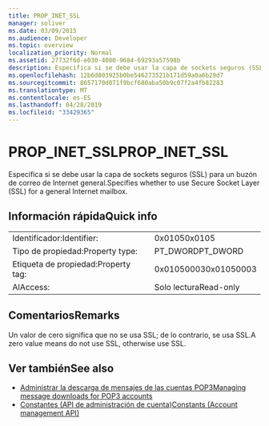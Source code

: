 ```yaml
---
title: PROP_INET_SSL
manager: soliver
ms.date: 03/09/2015
ms.audience: Developer
ms.topic: overview
localization_priority: Normal
ms.assetid: 27732f6d-e030-4080-9684-69293a57598b
description: Especifica si se debe usar la capa de sockets seguros (SSL) para un buzón de correo de Internet general.
ms.openlocfilehash: 12b6d803925b0be546273521b171d59a0a6b29d7
ms.sourcegitcommit: 8657170d071f9bcf680aba50b9c07f2a4fb82283
ms.translationtype: MT
ms.contentlocale: es-ES
ms.lasthandoff: 04/28/2019
ms.locfileid: "33429365"
---
```

# <a name="propinetssl"></a><span data-ttu-id="edb59-103">PROP_INET_SSL</span><span class="sxs-lookup"><span data-stu-id="edb59-103">PROP_INET_SSL</span></span>

<span data-ttu-id="edb59-104">Especifica si se debe usar la capa de sockets seguros (SSL) para un buzón de correo de Internet general.</span><span class="sxs-lookup"><span data-stu-id="edb59-104">Specifies whether to use Secure Socket Layer (SSL) for a general Internet mailbox.</span></span>
  
## <a name="quick-info"></a><span data-ttu-id="edb59-105">Información rápida</span><span class="sxs-lookup"><span data-stu-id="edb59-105">Quick info</span></span>

|||
|:-----|:-----|
|<span data-ttu-id="edb59-106">Identificador:</span><span class="sxs-lookup"><span data-stu-id="edb59-106">Identifier:</span></span>  <br/> |<span data-ttu-id="edb59-107">0x0105</span><span class="sxs-lookup"><span data-stu-id="edb59-107">0x0105</span></span>  <br/> |
|<span data-ttu-id="edb59-108">Tipo de propiedad:</span><span class="sxs-lookup"><span data-stu-id="edb59-108">Property type:</span></span>  <br/> |<span data-ttu-id="edb59-109">PT_DWORD</span><span class="sxs-lookup"><span data-stu-id="edb59-109">PT_DWORD</span></span>  <br/> |
|<span data-ttu-id="edb59-110">Etiqueta de propiedad:</span><span class="sxs-lookup"><span data-stu-id="edb59-110">Property tag:</span></span>  <br/> |<span data-ttu-id="edb59-111">0x01050003</span><span class="sxs-lookup"><span data-stu-id="edb59-111">0x01050003</span></span>  <br/> |
|<span data-ttu-id="edb59-112">Al</span><span class="sxs-lookup"><span data-stu-id="edb59-112">Access:</span></span>  <br/> |<span data-ttu-id="edb59-113">Solo lectura</span><span class="sxs-lookup"><span data-stu-id="edb59-113">Read-only</span></span>  <br/> |
   
## <a name="remarks"></a><span data-ttu-id="edb59-114">Comentarios</span><span class="sxs-lookup"><span data-stu-id="edb59-114">Remarks</span></span>

<span data-ttu-id="edb59-115">Un valor de cero significa que no se usa SSL; de lo contrario, se usa SSL.</span><span class="sxs-lookup"><span data-stu-id="edb59-115">A zero value means do not use SSL, otherwise use SSL.</span></span>
  
## <a name="see-also"></a><span data-ttu-id="edb59-116">Ver también</span><span class="sxs-lookup"><span data-stu-id="edb59-116">See also</span></span>

- [<span data-ttu-id="edb59-117">Administrar la descarga de mensajes de las cuentas POP3</span><span class="sxs-lookup"><span data-stu-id="edb59-117">Managing message downloads for POP3 accounts</span></span>](managing-message-downloads-for-pop3-accounts.md)  
- [<span data-ttu-id="edb59-118">Constantes (API de administración de cuenta)</span><span class="sxs-lookup"><span data-stu-id="edb59-118">Constants (Account management API)</span></span>](constants-account-management-api.md)


